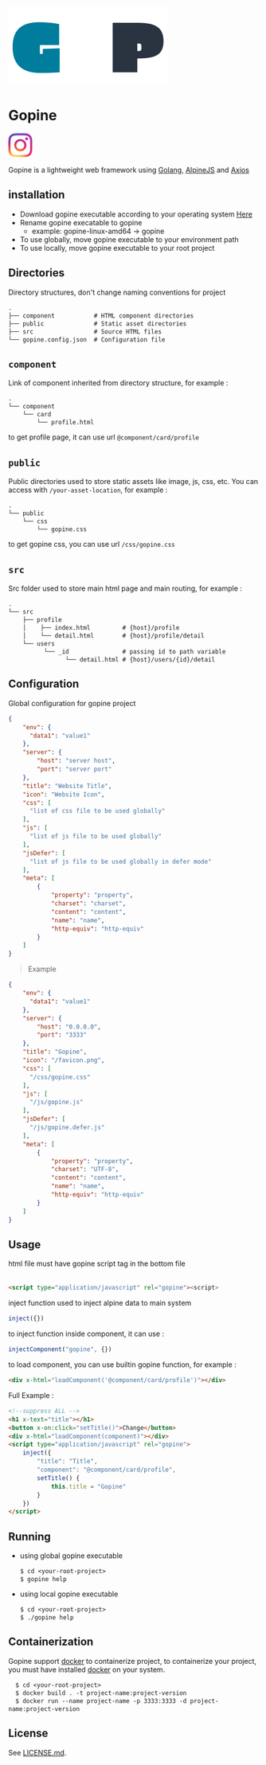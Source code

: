 ![Alt text](public/favicon.png "Gopine")

# Gopine
[![Instagram](public/instagram.png)](https://www.instagram.com/gopine.dev/)

Gopine is a lightweight web framework using [Golang](https://go.dev/), [AlpineJS](https://alpinejs.dev/) and [Axios](https://axios-http.com/)<br>

## installation
- Download gopine executable according to your operating system [Here](https://github.com/nothing2512/gopine/releases/latest)
- Rename gopine execatable to gopine
  - example: gopine-linux-amd64 -> gopine
- To use globally, move gopine executable to your environment path
- To use locally, move gopine executable to your root project

## Directories
Directory structures, don't change naming conventions for project

    .
    ├── component           # HTML component directories
    ├── public              # Static asset directories
    ├── src                 # Source HTML files
    └── gopine.config.json  # Configuration file

## `component`
Link of component inherited from directory structure, for example :

    .
    └── component
        └── card
            └── profile.html

to get profile page, it can use url `@component/card/profile`

## `public`

Public directories used to store static assets like image, js, css, etc. You can access with ``/your-asset-location``, for example :

    .
    └── public
        └── css
            └── gopine.css

to get gopine css, you can use url `/css/gopine.css`

## `src`
Src folder used to store main html page and main routing, for example :

    .
    └── src
        ├── profile
        │    ├── index.html         # {host}/profile
        │    └── detail.html        # {host}/profile/detail
        └── users
              └── _id               # passing id to path variable
                    └── detail.html # {host}/users/{id}/detail

## Configuration

Global configuration for gopine project

```json
{
    "env": {
      "data1": "value1"
    },
    "server": {
        "host": "server host",
        "port": "server port"
    },
    "title": "Website Title",
    "icon": "Website Icon",
    "css": [
      "list of css file to be used globally"
    ],
    "js": [
      "list of js file to be used globally"
    ],
    "jsDefer": [
      "list of js file to be used globally in defer mode"
    ],
    "meta": [
        {
            "property": "property",
            "charset": "charset",
            "content": "content",
            "name": "name",
            "http-equiv": "http-equiv"
        }
    ]
}
```
> Example
```json
{
    "env": {
      "data1": "value1"
    },
    "server": {
        "host": "0.0.0.0",
        "port": "3333"
    },
    "title": "Gopine",
    "icon": "/favicon.png",
    "css": [
      "/css/gopine.css"
    ],
    "js": [
      "/js/gopine.js"
    ],
    "jsDefer": [
      "/js/gopine.defer.js"
    ],
    "meta": [
        {
            "property": "property",
            "charset": "UTF-8",
            "content": "content",
            "name": "name",
            "http-equiv": "http-equiv"
        }
    ]
}
```
## Usage

html file must have gopine script tag in the bottom file<br><br>
```html
<script type="application/javascript" rel="gopine"><script>
```

inject function used to inject alpine data to main system
```js
inject({})
```

to inject function inside component, it can use :
```js
injectComponent("gopine", {})
```

to load component, you can use builtin gopine function, for example :
```html
<div x-html="loadComponent('@component/card/profile')"></div>
```

Full Example :

```html
<!--suppress ALL -->
<h1 x-text="title"></h1>
<button x-on:click="setTitle()">Change</button>
<div x-html="loadComponent(component)"></div>
<script type="application/javascript" rel="gopine">
    inject({
        "title": "Title",
        "component": "@component/card/profile",
        setTitle() {
            this.title = "Gopine"
        }
    })
</script>
```

## Running
- using global gopine executable
  ```shell
  $ cd <your-root-project>
  $ gopine help
  ```
- using local gopine executable
  ```shell
  $ cd <your-root-project>
  $ ./gopine help
  ```

## Containerization

Gopine support [docker](https://www.docker.com/) to containerize project, to containerize your project, you must have installed [docker](https://www.docker.com/) on your system.
```shell
  $ cd <your-root-project>
  $ docker build . -t project-name:project-version
  $ docker run --name project-name -p 3333:3333 -d project-name:project-version
  ```

## License
See [LICENSE.md](./LICENSE.md).